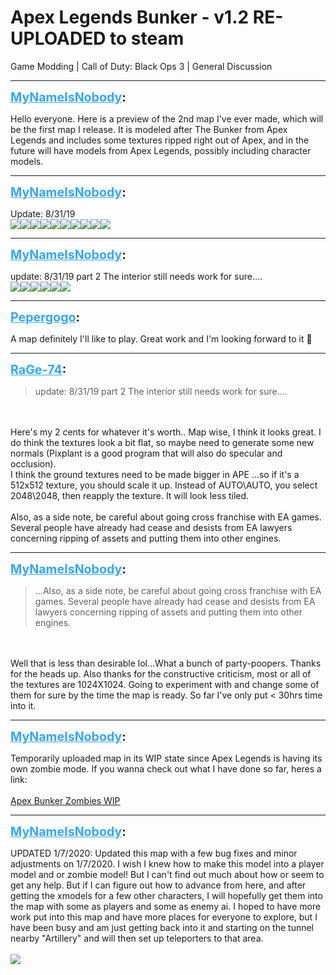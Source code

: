 # Apex Legends Bunker - v1.2 RE-UPLOADED to steam
Game Modding | Call of Duty: Black Ops 3 | General Discussion

---
<strong style="font-size: 1.4em;"><span style="text-decoration: underline;text-decoration-color: #34a7f9;"><span style="color:#34a7f9;">MyNameIsNobody</span></span>:</strong>

<p>Hello everyone. Here is a preview of the 2nd map I&#39;ve ever made, which will be the first map I release.  It is modeled after The Bunker from Apex Legends and includes some textures ripped right out of Apex, and in the future will have models from Apex Legends, possibly including character models.</p>

---
<strong style="font-size: 1.4em;"><span style="text-decoration: underline;text-decoration-color: #34a7f9;"><span style="color:#34a7f9;">MyNameIsNobody</span></span>:</strong>

<p>Update: 8/31/19<br /><img style="max-width: 500px;" src="{{ '/wiki/threads/assets/a.195.jpg' | relative_url }}"><img style="max-width: 500px;" src="{{ '/wiki/threads/assets/a.196.jpg' | relative_url }}"><img style="max-width: 500px;" src="{{ '/wiki/threads/assets/a.197.jpg' | relative_url }}"><img style="max-width: 500px;" src="{{ '/wiki/threads/assets/a.198.jpg' | relative_url }}"><img style="max-width: 500px;" src="{{ '/wiki/threads/assets/a.199.jpg' | relative_url }}"><img style="max-width: 500px;" src="{{ '/wiki/threads/assets/a.200.jpg' | relative_url }}"><img style="max-width: 500px;" src="{{ '/wiki/threads/assets/a.201.jpg' | relative_url }}"><img style="max-width: 500px;" src="{{ '/wiki/threads/assets/a.202.jpg' | relative_url }}"><img style="max-width: 500px;" src="{{ '/wiki/threads/assets/a.203.jpg' | relative_url }}"><img style="max-width: 500px;" src="{{ '/wiki/threads/assets/a.204.jpg' | relative_url }}"></p>

---
<strong style="font-size: 1.4em;"><span style="text-decoration: underline;text-decoration-color: #34a7f9;"><span style="color:#34a7f9;">MyNameIsNobody</span></span>:</strong>

<p>update: 8/31/19 part 2 The interior still needs work for sure....<br /><img style="max-width: 500px;" src="{{ '/wiki/threads/assets/a.205.jpg' | relative_url }}"><img style="max-width: 500px;" src="{{ '/wiki/threads/assets/a.206.jpg' | relative_url }}"><img style="max-width: 500px;" src="{{ '/wiki/threads/assets/a.207.jpg' | relative_url }}"><img style="max-width: 500px;" src="{{ '/wiki/threads/assets/a.208.jpg' | relative_url }}"><img style="max-width: 500px;" src="{{ '/wiki/threads/assets/a.209.jpg' | relative_url }}"><img style="max-width: 500px;" src="{{ '/wiki/threads/assets/a.210.jpg' | relative_url }}"></p>

---
<strong style="font-size: 1.4em;"><span style="text-decoration: underline;text-decoration-color: #34a7f9;"><span style="color:#34a7f9;">Pepergogo</span></span>:</strong>

<p>A map definitely I&#39;ll like to play. Great work and I&#39;m looking forward to it &#128079;</p>

---
<strong style="font-size: 1.4em;"><span style="text-decoration: underline;text-decoration-color: #34a7f9;"><span style="color:#34a7f9;">RaGe-74</span></span>:</strong>

<p><blockquote>update: 8/31/19 part 2 The interior still needs work for sure....<br /></blockquote><br /><br />Here&#39;s my 2 cents for whatever it&#39;s worth.. Map wise, I think it looks great. I do think the textures look a bit flat, so maybe need to generate some new normals (Pixplant is a good program that will also do specular and occlusion). <br />I think the ground textures need to be made bigger in APE ...so if it&#39;s a 512x512 texture, you should scale it up. Instead of AUTO\AUTO, you select 2048\2048, then reapply the texture. It will look less tiled.<br /><br />Also, as a side note, be careful about going cross franchise with EA games. Several people have already had cease and desists from EA lawyers concerning ripping of assets and putting them into other engines.</p>

---
<strong style="font-size: 1.4em;"><span style="text-decoration: underline;text-decoration-color: #34a7f9;"><span style="color:#34a7f9;">MyNameIsNobody</span></span>:</strong>

<p><blockquote>...Also, as a side note, be careful about going cross franchise with EA games. Several people have already had cease and desists from EA lawyers concerning ripping of assets and putting them into other engines.<br /></blockquote><br /><br />Well that is less than desirable lol...What a bunch of party-poopers. Thanks for the heads up. Also thanks for the constructive criticism, most or all of the textures are 1024X1024. Going to experiment with and change some of them for sure by the time the map is ready. So far I&#39;ve only put &lt; 30hrs time into it.</p>

---
<strong style="font-size: 1.4em;"><span style="text-decoration: underline;text-decoration-color: #34a7f9;"><span style="color:#34a7f9;">MyNameIsNobody</span></span>:</strong>

<p>Temporarily uploaded map in its WIP state since Apex Legends is having its own zombie mode. If you wanna check out what I have done so far, heres a link:<br /><br /><a href="https://steamcommunity.com/sharedfiles/filedetails/?id=1892207827&searchtext=Apex">Apex Bunker Zombies WIP</a></p>

---
<strong style="font-size: 1.4em;"><span style="text-decoration: underline;text-decoration-color: #34a7f9;"><span style="color:#34a7f9;">MyNameIsNobody</span></span>:</strong>

<p>UPDATED 1/7/2020: Updated this map with a few bug fixes and minor adjustments on 1/7/2020.  I wish I knew how to make this model into a player model and or zombie model! But I can&#39;t find out much about how or seem to get any help. But if I can figure out how to advance from here, and after getting the xmodels for a few other characters, I will hopefully get them into the map with some as players and some as enemy ai. I hoped to have more work put into this map and have more places for everyone to explore, but I have been busy and am just getting back into it and starting on the tunnel nearby &quot;Artillery&quot; and will then set up teleporters to that area.<br /><br /><img style="max-width: 500px;" src="{{ '/wiki/threads/assets/a.389.jpg' | relative_url }}"></p>
